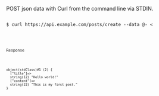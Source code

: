 <p>POST json data with Curl from the command line via STDIN.</p>

<code name="bash">
$ curl https://api.example.com/posts/create --data @- <<REQUEST_BODY
{
    "title": "Hello world!",
    "content": "This is my first post."
}
REQUEST_BODY
</code>

<code name="php">
<?php
$data = json_decode(file_get_contents('php://input'));
var_dump($data);
</code>

<p>Response</p>

<code>
object(stdClass)#1 (2) {
  ["title"]=>
  string(12) "Hello world!"
  ["content"]=>
  string(22) "This is my first post."
}
</code>